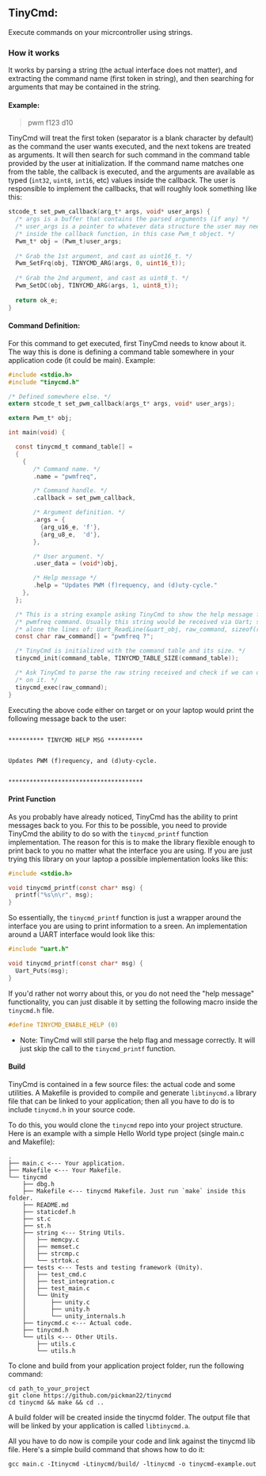 ## TinyCmd: 
Execute commands on your micrcontroller using strings.

### How it works
It works by parsing a string (the actual interface does not matter),
and extracting the command name (first token in string), and then searching for
arguments that may be contained in the string.

#### Example:

> pwm f123 d10

TinyCmd will treat the first token (separator is a blank character by default)
as the command the user wants executed, and the next tokens are treated as
arguments. It will then search for such command in the command table provided
by the user at initialization. If the command name matches one from the table,
the callback is executed, and the arguments are available as typed (`int32`,
`uint8`, `int16`, etc) values inside the callback. The user is responsible to
implement the callbacks, that will roughly look something like this:

``` C
stcode_t set_pwm_callback(arg_t* args, void* user_args) {
  /* args is a buffer that contains the parsed arguments (if any) */
  /* user_args is a pointer to whatever data structure the user may need */
  /* inside the callback function, in this case Pwm_t object. */
  Pwm_t* obj = (Pwm_t)user_args;
  
  /* Grab the 1st argument, and cast as uint16_t. */
  Pwm_SetFrq(obj, TINYCMD_ARG(args, 0, uint16_t));  
  
  /* Grab the 2nd argument, and cast as uint8_t. */
  Pwm_SetDC(obj, TINYCMD_ARG(args, 1, uint8_t));  
  
  return ok_e;
}

```

#### Command Definition:

For this command to get executed, first TinyCmd needs to know about it. The
way this is done is defining a command table somewhere in your application code
(it could be main). Example:

``` C
#include <stdio.h>
#include "tinycmd.h"

/* Defined somewhere else. */
extern stcode_t set_pwm_callback(args_t* args, void* user_args);

extern Pwm_t* obj;

int main(void) {

  const tinycmd_t command_table[] = 
  {
    {
       /* Command name. */
       .name = "pwmfreq",

       /* Command handle. */
       .callback = set_pwm_callback,

       /* Argument definition. */
       .args = {
         {arg_u16_e, 'f'},
         {arg_u8_e,  'd'},
       },

       /* User argument. */
       .user_data = (void*)obj,

       /* Help message */
       .help = "Updates PWM (f)requency, and (d)uty-cycle."
    },
  };

  /* This is a string example asking TinyCmd to show the help message for the */
  /* pwmfreq command. Usually this string would be received via Uart; something */
  /* alone the lines of: Uart_ReadLine(&uart_obj, raw_command, sizeof(raw_command)); */
  const char raw_command[] = "pwmfreq ?";

  /* TinyCmd is initialized with the command table and its size. */
  tinycmd_init(command_table, TINYCMD_TABLE_SIZE(command_table));

  /* Ask TinyCmd to parse the raw string received and check if we can do a callback */
  /* on it. */
  tinycmd_exec(raw_command);
}

```

Executing the above code either on target or on your laptop would print the
following message back to the user:

```
********** TINYCMD HELP MSG **********

Updates PWM (f)requency, and (d)uty-cycle.

**************************************
```
#### Print Function

As you probably have already noticed, TinyCmd has the ability to print messages
back to you. For this to be possible, you need to provide TinyCmd the ability
to do so with the `tinycmd_printf` function implementation. The reason for this
is to make the library flexible enough to print back to you no matter what
the interface you are using. If you are just trying this library on your laptop
a possible implementation looks like this:

``` C
#include <stdio.h>

void tinycmd_printf(const char* msg) {
  printf("%s\n\r", msg);
}

```

So essentially, the `tinycmd_printf` function is just a wrapper around the
interface you are using to print information to a sreen. An implementation
around a UART interface would look like this:

``` C
#include "uart.h"

void tinycmd_printf(const char* msg) {
  Uart_Puts(msg);
}
```

If you'd rather not worry about this, or you do not need the "help message"
functionality, you can just disable it by setting the following macro inside
the `tinycmd.h` file.
```C
#define TINYCMD_ENABLE_HELP (0)
```
* Note: TinyCmd will still parse the help flag and message correctly. It will
just skip the call to the `tinycmd_printf` function.

#### Build

TinyCmd is contained in a few source files: the actual code and some utilities.
A Makefile is provided to compile and generate `libtinycmd.a` library file that
can be linked to your application; then all you have to do is to include
`tinycmd.h` in your source code.

To do this, you would clone the `tinycmd` repo into your project structure. Here
is an example with a simple Hello World type project (single main.c and Makefile):

```
.
├── main.c <--- Your application.
├── Makefile <--- Your Makefile.
└── tinycmd
    ├── dbg.h
    ├── Makefile <--- tinycmd Makefile. Just run `make` inside this folder.
    ├── README.md
    ├── staticdef.h
    ├── st.c
    ├── st.h
    ├── string <--- String Utils.
    │   ├── memcpy.c
    │   ├── memset.c
    │   ├── strcmp.c
    │   └── strtok.c
    ├── tests <--- Tests and testing framework (Unity).
    │   ├── test_cmd.c
    │   ├── test_integration.c
    │   ├── test_main.c
    │   └── Unity
    │       ├── unity.c
    │       ├── unity.h
    │       └── unity_internals.h
    ├── tinycmd.c <--- Actual code.
    ├── tinycmd.h
    └── utils <--- Other Utils.
        ├── utils.c
        └── utils.h
```

To clone and build from your application project folder, run the following
command:

```
cd path_to_your_project
git clone https://github.com/pickman22/tinycmd
cd tinycmd && make && cd ..
```

A build folder will be created inside the tinycmd folder. The output file that
will be linked by your application is called `libtinycmd.a`.

All you have to do now is compile your code and link against the tinycmd lib
file. Here's a simple build command that shows how to do it:

```
gcc main.c -Itinycmd -Ltinycmd/build/ -ltinycmd -o tinycmd-example.out
```


